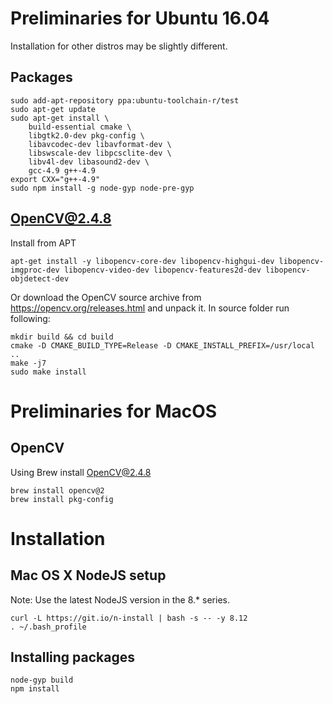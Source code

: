 # Preliminaries for Ubuntu 16.04
Installation for other distros may be slightly different.

## Packages

```
sudo add-apt-repository ppa:ubuntu-toolchain-r/test
sudo apt-get update
sudo apt-get install \
    build-essential cmake \
    libgtk2.0-dev pkg-config \
    libavcodec-dev libavformat-dev \
    libswscale-dev libpcsclite-dev \
    libv4l-dev libasound2-dev \
    gcc-4.9 g++-4.9
export CXX="g++-4.9"
sudo npm install -g node-gyp node-pre-gyp
```

## OpenCV@2.4.8

Install from APT

```
apt-get install -y libopencv-core-dev libopencv-highgui-dev libopencv-imgproc-dev libopencv-video-dev libopencv-features2d-dev libopencv-objdetect-dev
```

Or download the OpenCV source archive from https://opencv.org/releases.html and unpack it. In source folder run following:

```
mkdir build && cd build
cmake -D CMAKE_BUILD_TYPE=Release -D CMAKE_INSTALL_PREFIX=/usr/local ..
make -j7
sudo make install
```

# Preliminaries for MacOS

## OpenCV

Using Brew install OpenCV@2.4.8

```
brew install opencv@2
brew install pkg-config
```

# Installation

## Mac OS X NodeJS setup

Note: Use the latest NodeJS version in the 8.* series.

```
curl -L https://git.io/n-install | bash -s -- -y 8.12
. ~/.bash_profile
```

## Installing packages

```
node-gyp build
npm install
```